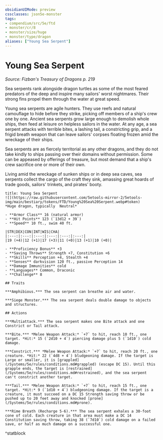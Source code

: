 ```yaml
---
obsidianUIMode: preview
cssclasses: json5e-monster
tags:
- compendium/src/5e/ftd
- monster/cr/8
- monster/size/huge
- monster/type/dragon
aliases: ["Young Sea Serpent"]
---
```

# Young Sea Serpent
*Source: Fizban's Treasury of Dragons p. 219*  

Sea serpents rank alongside dragon turtles as some of the most feared predators of the deep and inspire many sailors' worst nightmares. Their strong fins propel them through the water at great speed.

Young sea serpents are agile hunters. They use reefs and natural camouflage to hide before they strike, picking off members of a ship's crew one by one. Ancient sea serpents grow large enough to demolish whole ships, then feed at leisure on helpless sailors in the water. At any age, a sea serpent attacks with terrible bites, a lashing tail, a constricting grip, and a frigid breath weapon that can leave sailors' corpses floating frozen amid the wreckage of their ships.

Sea serpents are as fiercely territorial as any other dragons, and they do not take kindly to ships passing over their domains without permission. Some can be appeased by offerings of treasure, but most demand that a ship's crew sacrifice one or more of their own.

Living amid the wreckage of sunken ships or in deep sea caves, sea serpents collect the cargo of the craft they sink, amassing great hoards of trade goods, sailors' trinkets, and pirates' booty.

```ad-statblock
title: Young Sea Serpent
![](https://raw.githubusercontent.com/5etools-mirror-2/5etools-img/main/bestiary/tokens/FTD/Young%20Sea%20Serpent.webp#token)
*Huge dragon, typically  Neutral*

- **Armor Class** 16 (natural armor)
- **Hit Points** 123 (`13d12 + 39`)
- **Speed** 10 ft., swim 40 ft.

|STR|DEX|CON|INT|WIS|CHA|
|:---:|:---:|:---:|:---:|:---:|:---:|
|19 (+4)|12 (+1)|17 (+3)|11 (+0)|13 (+1)|10 (+0)|

- **Proficiency Bonus** +3
- **Saving Throws** Strength +7, Constitution +6
- **Skills** Perception +4, Stealth +4
- **Senses** darkvision 120 ft., passive Perception 14
- **Damage Immunities** cold
- **Languages** Common, Draconic
- **Challenge** 8

## Traits

***Amphibious.*** The sea serpent can breathe air and water.

***Siege Monster.*** The sea serpent deals double damage to objects and structures.

## Actions

***Multiattack.*** The sea serpent makes one Bite attack and one Constrict or Tail attack.

***Bite.*** *Melee Weapon Attack:* `+7` to hit, reach 10 ft., one target. *Hit:* 15 (`2d10 + 4`) piercing damage plus 5 (`1d10`) cold damage.

***Constrict.*** *Melee Weapon Attack:* `+7` to hit, reach 20 ft., one creature. *Hit:* 22 (`4d8 + 4`) bludgeoning damage. If the target is Large or smaller, it is [grappled](/Systems/5e/rules/conditions.md#grappled) (escape DC 15). Until this grapple ends, the target is [restrained](/Systems/5e/rules/conditions.md#restrained), and the sea serpent can't constrict another target.

***Tail.*** *Melee Weapon Attack:* `+7` to hit, reach 15 ft., one target. *Hit:* 9 (`1d10 + 4`) bludgeoning damage. If the target is a creature, it must succeed on a DC 15 Strength saving throw or be pushed up to 20 feet away and knocked [prone](/Systems/5e/rules/conditions.md#prone).

***Rime Breath (Recharge 5-6).*** The sea serpent exhales a 30-foot cone of cold. Each creature in that area must make a DC 14 Constitution saving throw, taking 38 (`7d10`) cold damage on a failed save, or half as much damage on a successful one.
```
^statblock